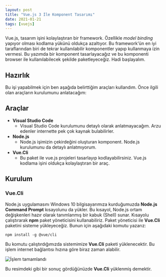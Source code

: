 ```yaml
---
layout: post
title: "Vue.js 3 İle Komponent Tasarımı"
date: 2021-01-21
tags: [vuejs]
---
```


Vue.js, tasarım işini kolaylaştıran bir framework. Özellikle *model binding* yapıyor olması kodlama yükünü oldukça azaltıyor. Bu framework'ün en iyi taraflarından biri de tekrar kullanılabilir komponentler yapıp kullanmaya izin vermesi.
Bu yazımda bir komponent tasarlayacağız ve bu komponenti browser ile kullanılabilecek şekilde paketleyeceğiz.
Hadi başlayalım.

## Hazırlık

Bu işi yapabilmek için ben aşağıda belirttiğim araçları kullandım. Önce ilgili olan araçların kurulumunu anlatacağım:

## Araçlar
* **Visual Studio Code**
  * Visual Studio Code kurulumunu detaylı olarak anlatmayacağım. Arzu edenler internette pek çok kaynak bulabilirler.
* **Node.js**
  * Node.js işimizin çekirdeğini oluşturan komponent. Node.js kurulumunu da detaylı anlatmıyorum.
* **Vue.Cli**
  * Bu paket ile vue.js projeleri tasarlayıp kodlayabilirsiniz. Vue.js kodlama işini oldukça kolaylaştıran bir araç.

## Kurulum

### Vue.Cli

Node.js uygulamasını Windows 10 bilgisayarımıza kurduğumuzda **Node.js Command Prompt** kısayolunu da yükler. Bu kısayol, Node.js ortam değişkenleri hazır olarak tanımlanmış bir kabuk (Shell) sunar. Kısayolu çalıştırarak **npm** paket yöneticisini kullanabiliriz. Paket yöneticisi ile **Vue.Cli** paketini sisteme yükleyeceğiz. Bunun için aşağıdaki komutu yazarız:

```npm install -g @vue/cli ```

Bu komutu çalıştırdığımızda sistemimize **Vue.Cli** paketi yüklenecektir. Bu işlem internet bağlantısı hızına göre biraz zaman alabilir.

![İşlem tamamlandı](/assets/vuejs-ile-komponent-tasarimi/vuecli_install_finish.jpg "İşlem tamamlandı")

Bu resimdeki gibi bir sonuç gördüğünüzde **Vue.Cli** yüklenmiş demektir.